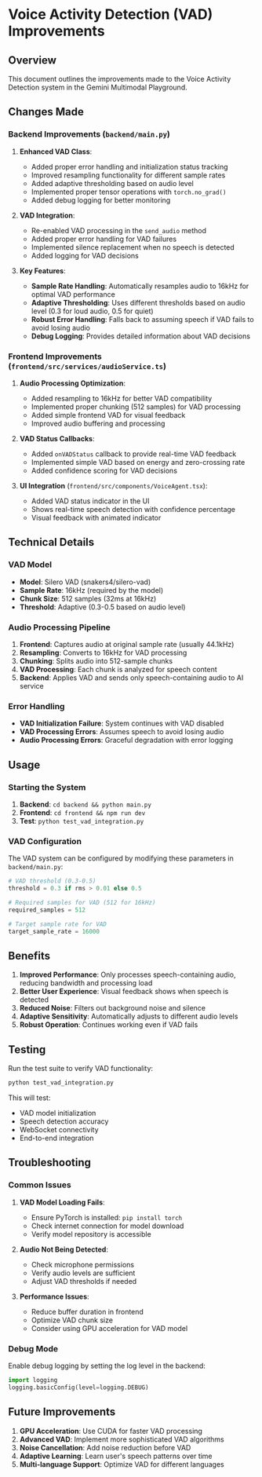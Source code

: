 # Voice Activity Detection (VAD) Improvements

## Overview
This document outlines the improvements made to the Voice Activity Detection system in the Gemini Multimodal Playground.

## Changes Made

### Backend Improvements (`backend/main.py`)

1. **Enhanced VAD Class**:
   - Added proper error handling and initialization status tracking
   - Improved resampling functionality for different sample rates
   - Added adaptive thresholding based on audio level
   - Implemented proper tensor operations with `torch.no_grad()`
   - Added debug logging for better monitoring

2. **VAD Integration**:
   - Re-enabled VAD processing in the `send_audio` method
   - Added proper error handling for VAD failures
   - Implemented silence replacement when no speech is detected
   - Added logging for VAD decisions

3. **Key Features**:
   - **Sample Rate Handling**: Automatically resamples audio to 16kHz for optimal VAD performance
   - **Adaptive Thresholding**: Uses different thresholds based on audio level (0.3 for loud audio, 0.5 for quiet)
   - **Robust Error Handling**: Falls back to assuming speech if VAD fails to avoid losing audio
   - **Debug Logging**: Provides detailed information about VAD decisions

### Frontend Improvements (`frontend/src/services/audioService.ts`)

1. **Audio Processing Optimization**:
   - Added resampling to 16kHz for better VAD compatibility
   - Implemented proper chunking (512 samples) for VAD processing
   - Added simple frontend VAD for visual feedback
   - Improved audio buffering and processing

2. **VAD Status Callbacks**:
   - Added `onVADStatus` callback to provide real-time VAD feedback
   - Implemented simple VAD based on energy and zero-crossing rate
   - Added confidence scoring for VAD decisions

3. **UI Integration** (`frontend/src/components/VoiceAgent.tsx`):
   - Added VAD status indicator in the UI
   - Shows real-time speech detection with confidence percentage
   - Visual feedback with animated indicator

## Technical Details

### VAD Model
- **Model**: Silero VAD (snakers4/silero-vad)
- **Sample Rate**: 16kHz (required by the model)
- **Chunk Size**: 512 samples (32ms at 16kHz)
- **Threshold**: Adaptive (0.3-0.5 based on audio level)

### Audio Processing Pipeline
1. **Frontend**: Captures audio at original sample rate (usually 44.1kHz)
2. **Resampling**: Converts to 16kHz for VAD processing
3. **Chunking**: Splits audio into 512-sample chunks
4. **VAD Processing**: Each chunk is analyzed for speech content
5. **Backend**: Applies VAD and sends only speech-containing audio to AI service

### Error Handling
- **VAD Initialization Failure**: System continues with VAD disabled
- **VAD Processing Errors**: Assumes speech to avoid losing audio
- **Audio Processing Errors**: Graceful degradation with error logging

## Usage

### Starting the System
1. **Backend**: `cd backend && python main.py`
2. **Frontend**: `cd frontend && npm run dev`
3. **Test**: `python test_vad_integration.py`

### VAD Configuration
The VAD system can be configured by modifying these parameters in `backend/main.py`:

```python
# VAD threshold (0.3-0.5)
threshold = 0.3 if rms > 0.01 else 0.5

# Required samples for VAD (512 for 16kHz)
required_samples = 512

# Target sample rate for VAD
target_sample_rate = 16000
```

## Benefits

1. **Improved Performance**: Only processes speech-containing audio, reducing bandwidth and processing load
2. **Better User Experience**: Visual feedback shows when speech is detected
3. **Reduced Noise**: Filters out background noise and silence
4. **Adaptive Sensitivity**: Automatically adjusts to different audio levels
5. **Robust Operation**: Continues working even if VAD fails

## Testing

Run the test suite to verify VAD functionality:

```bash
python test_vad_integration.py
```

This will test:
- VAD model initialization
- Speech detection accuracy
- WebSocket connectivity
- End-to-end integration

## Troubleshooting

### Common Issues

1. **VAD Model Loading Fails**:
   - Ensure PyTorch is installed: `pip install torch`
   - Check internet connection for model download
   - Verify model repository is accessible

2. **Audio Not Being Detected**:
   - Check microphone permissions
   - Verify audio levels are sufficient
   - Adjust VAD thresholds if needed

3. **Performance Issues**:
   - Reduce buffer duration in frontend
   - Optimize VAD chunk size
   - Consider using GPU acceleration for VAD model

### Debug Mode
Enable debug logging by setting the log level in the backend:

```python
import logging
logging.basicConfig(level=logging.DEBUG)
```

## Future Improvements

1. **GPU Acceleration**: Use CUDA for faster VAD processing
2. **Advanced VAD**: Implement more sophisticated VAD algorithms
3. **Noise Cancellation**: Add noise reduction before VAD
4. **Adaptive Learning**: Learn user's speech patterns over time
5. **Multi-language Support**: Optimize VAD for different languages
